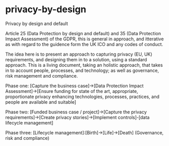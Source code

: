 # privacy-by-design
Privacy by design and default

Article 25 (Data Protection by design and default) and 35 (Data Protection Impact Assessment) of the GDPR, this is general in approach, and itterative as with regard to the guidence form the UK ICO and any codes of conduct.

The idea here is to present an approach to capturing privacy (EU, UK) requirements, and designing them in to a solution, using a standard approach. This is a living document, taking an holistic approach, that takes in to account people, processes, and technology; as well as governance, risk management and compliance. 

Phase one:
[Capture the business case]->[Data Protection Impact Assessment]->[Ensure funding for state of the art, appropriate, proportionate privacy enhancing technologies, processes, practices, and people are available and suitable]

Phase two:
[Funded business case / project]->[Capture the privacy requirements]->[Create privacy stories]->[Implement controls]-[data lifecycle management]

Phase three:
[Lifecycle management]:[Birth]->[Life]->[Death] (Governance, risk and compliance)




